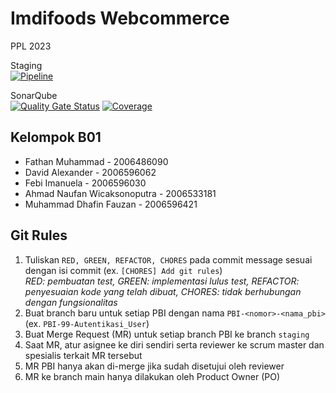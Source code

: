 
# Imdifoods Webcommerce
PPL 2023

Staging<br>
[![Pipeline](https://gitlab.cs.ui.ac.id/ppl-fasilkom-ui/2023/BB/imdifood/imdifoods-webcommerce/badges/staging/pipeline.svg)](https://gitlab.cs.ui.ac.id/ppl-fasilkom-ui/2023/BB/imdifood/imdifoods-webcommerce/-/commits/staging)

SonarQube<br>
[![Quality Gate Status](https://sonarqube.cs.ui.ac.id/api/project_badges/measure?project=ppl-fasilkom-ui_2023_BB_imdifood_imdifoods-webcommerce_AYacrYOuDKZBEovD9Pkf&metric=alert_status)](https://sonarqube.cs.ui.ac.id/dashboard?id=ppl-fasilkom-ui_2023_BB_imdifood_imdifoods-webcommerce_AYacrYOuDKZBEovD9Pkf)
[![Coverage](https://sonarqube.cs.ui.ac.id/api/project_badges/measure?project=ppl-fasilkom-ui_2023_BB_imdifood_imdifoods-webcommerce_AYacrYOuDKZBEovD9Pkf&metric=coverage)](https://sonarqube.cs.ui.ac.id/dashboard?id=ppl-fasilkom-ui_2023_BB_imdifood_imdifoods-webcommerce_AYacrYOuDKZBEovD9Pkf)


## Kelompok B01
- Fathan Muhammad - 2006486090 
- David Alexander - 2006596062
- Febi Imanuela - 2006596030
- Ahmad Naufan Wicaksonoputra - 2006533181 
- Muhammad Dhafin Fauzan - 2006596421 

## Git Rules
1. Tuliskan `RED, GREEN, REFACTOR, CHORES` pada commit message sesuai dengan isi commit (ex. `[CHORES] Add git rules`) <br>
_RED: pembuatan test, GREEN: implementasi lulus test, REFACTOR: penyesuaian kode yang telah dibuat, CHORES: tidak berhubungan dengan fungsionalitas_
2. Buat branch baru untuk setiap PBI dengan nama `PBI-<nomor>-<nama_pbi>` (ex. `PBI-99-Autentikasi_User`)
3. Buat Merge Request (MR) untuk setiap branch PBI ke branch `staging`
4. Saat MR, atur asignee ke diri sendiri serta reviewer ke scrum master dan spesialis terkait MR tersebut
5. MR PBI hanya akan di-merge jika sudah disetujui oleh reviewer
6. MR ke branch main hanya dilakukan oleh Product Owner (PO)